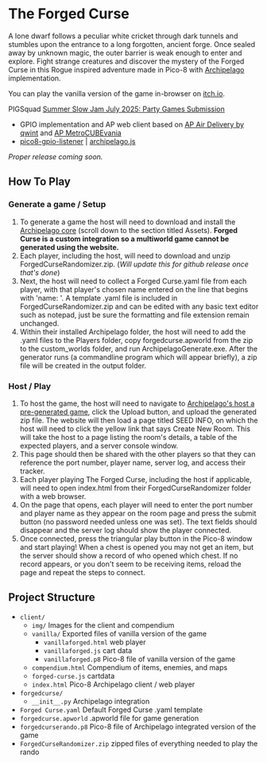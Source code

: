 # The Forged Curse

A lone dwarf follows a peculiar white cricket through dark tunnels and stumbles upon the entrance to a long forgotten, ancient forge. Once sealed away by unknown magic, the outer barrier is weak enough to enter and explore. Fight strange creatures and discover the mystery of the Forged Curse in this Rogue inspired adventure made in Pico-8 with [Archipelago](https://archipelago.gg/) implementation.

You can play the vanilla version of the game in-browser on [itch.io](https://chairodactyl.itch.io/the-forged-curse).

PIGSquad [Summer Slow Jam July 2025: Party Games Submission](https://itch.io/jam/ssjparty)

- GPIO implementation and AP web client based on [AP Air Delivery by qwint](https://github.com/qwint/ap-air-delivery) and [AP MetroCUBEvania](https://github.com/ap-metrocubevania)
- [pico8-gpio-listener](https://github.com/benwiley4000/pico8-gpio-listener) | [archipelago.js](https://www.npmjs.com/package/archipelago.js) 

*Proper release coming soon.*

## How To Play
### Generate a game / Setup
1. To generate a game the host will need to download and install the [Archipelago core](https://github.com/ArchipelagoMW/Archipelago/releases/) (scroll down to the section titled Assets). **Forged Curse is a custom integration so a multiworld game cannot be generated using the website.**
2. Each player, including the host, will need to download and unzip ForgedCurseRandomizer.zip. (*Will update this for github release once that's done*)
3. Next, the host will need to collect a Forged Curse.yaml file from each player, with that player's chosen name entered on the line that begins with 'name: '. A template .yaml file is included in ForgedCurseRandomizer.zip and can be edited with any basic text editor such as notepad, just be sure the formatting and file extension remain unchanged.
4. Within their installed Archipelago folder, the host will need to add the .yaml files to the Players folder, copy forgedcurse.apworld from the zip to the custom_worlds folder, and run ArchipelagoGenerate.exe. After the generator runs (a commandline program which will appear briefly), a zip file will be created in the output folder.

### Host / Play
1. To host the game, the host will need to navigate to [Archipelago's host a pre-generated game](https://archipelago.gg/uploads), click the Upload button, and upload the generated zip file. The website will then load a page titled SEED INFO, on which the host will need to click the yellow link that says Create New Room. This will take the host to a page listing the room's details, a table of the expected players, and a server console window.
2. This page should then be shared with the other players so that they can reference the port number, player name, server log, and access their tracker.
3. Each player playing The Forged Curse, including the host if applicable, will need to open index.html from their ForgedCurseRandomizer folder with a web browser.
4. On the page that opens, each player will need to enter the port number and player name as they appear on the room page and press the submit button (no password needed unless one was set). The text fields should disappear and the server log should show the player connected.
5. Once connected, press the triangular play button in the Pico-8 window and start playing! When a chest is opened you may not get an item, but the server should show a record of who opened which chest. If no record appears, or you don't seem to be receiving items, reload the page and repeat the steps to connect.

## Project Structure
- `client/`
    - `img/` Images for the client and compendium
    - `vanilla/` Exported files of vanilla version of the game
        - `vanillaforged.html` web player
        - `vanillaforged.js` cart data
        - `vanillaforged.p8` Pico-8 file of vanilla version of the game
    - `compendium.html` Compendium of items, enemies, and maps
    - `forged-curse.js` cartdata
    - `index.html` Pico-8 Archipelago client / web player
- `forgedcurse/`
    - `__init__.py` Archipelago integration
- `Forged Curse.yaml` Default Forged Curse .yaml template 
- `forgedcurse.apworld` .apworld file for game generation
- `forgedcurserando.p8` Pico-8 file of Archipelago integrated version of the game
- `ForgedCurseRandomizer.zip` zipped files of everything needed to play the rando
